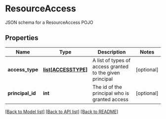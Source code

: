 # ResourceAccess

JSON schema for a ResourceAccess POJO
## Properties
Name | Type | Description | Notes
------------ | ------------- | ------------- | -------------
**access_type** | [**list[ACCESSTYPE]**](ACCESSTYPE.md) | A list of types of access granted to the given principal | [optional] 
**principal_id** | **int** | The id of the principal who is granted access | [optional] 

[[Back to Model list]](../README.md#documentation-for-models) [[Back to API list]](../README.md#documentation-for-api-endpoints) [[Back to README]](../README.md)


